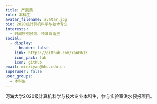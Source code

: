 ```yaml
---
title: 严旻茜
role: 本科生
avatar_filename: avatar.jpg
bio: 2020级计算机科学与技术专业
interests:
  - 时间序列预测、领域自适应
social:
  - display:
      header: false
    link: https://github.com/Yan0613
    icon_pack: fab
    icon: github
email: minxiyan@hhu.edu.cn
superuser: false
user_groups:
  - 本科生
---
```

河海大学2020级计算机科学与技术专业本科生，参与实验室洪水预报项目。